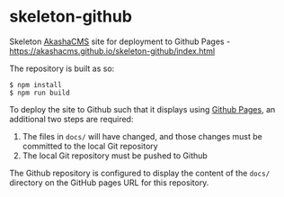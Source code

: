 # skeleton-github
Skeleton [AkashaCMS]((https://akashacms.com)) site for deployment to Github Pages - https://akashacms.github.io/skeleton-github/index.html

The repository is built as so:

```
$ npm install
$ npm run build
```

To deploy the site to Github such that it displays using [Github Pages](https://akashacms.github.io/skeleton-github/index.html), an additional two steps are required:

1. The files in `docs/` will have changed, and those changes must be committed to the local Git repository
1. The local Git repository must be pushed to Github

The Github repository is configured to display the content of the `docs/` directory on the GitHub pages URL for this repository.

